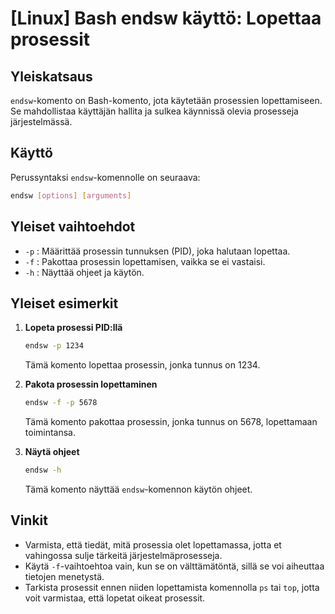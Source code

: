 # [Linux] Bash endsw käyttö: Lopettaa prosessit

## Yleiskatsaus
`endsw`-komento on Bash-komento, jota käytetään prosessien lopettamiseen. Se mahdollistaa käyttäjän hallita ja sulkea käynnissä olevia prosesseja järjestelmässä.

## Käyttö
Perussyntaksi `endsw`-komennolle on seuraava:

```bash
endsw [options] [arguments]
```

## Yleiset vaihtoehdot
- `-p` : Määrittää prosessin tunnuksen (PID), joka halutaan lopettaa.
- `-f` : Pakottaa prosessin lopettamisen, vaikka se ei vastaisi.
- `-h` : Näyttää ohjeet ja käytön.

## Yleiset esimerkit
1. **Lopeta prosessi PID:llä**
   ```bash
   endsw -p 1234
   ```
   Tämä komento lopettaa prosessin, jonka tunnus on 1234.

2. **Pakota prosessin lopettaminen**
   ```bash
   endsw -f -p 5678
   ```
   Tämä komento pakottaa prosessin, jonka tunnus on 5678, lopettamaan toimintansa.

3. **Näytä ohjeet**
   ```bash
   endsw -h
   ```
   Tämä komento näyttää `endsw`-komennon käytön ohjeet.

## Vinkit
- Varmista, että tiedät, mitä prosessia olet lopettamassa, jotta et vahingossa sulje tärkeitä järjestelmäprosesseja.
- Käytä `-f`-vaihtoehtoa vain, kun se on välttämätöntä, sillä se voi aiheuttaa tietojen menetystä.
- Tarkista prosessit ennen niiden lopettamista komennolla `ps` tai `top`, jotta voit varmistaa, että lopetat oikeat prosessit.